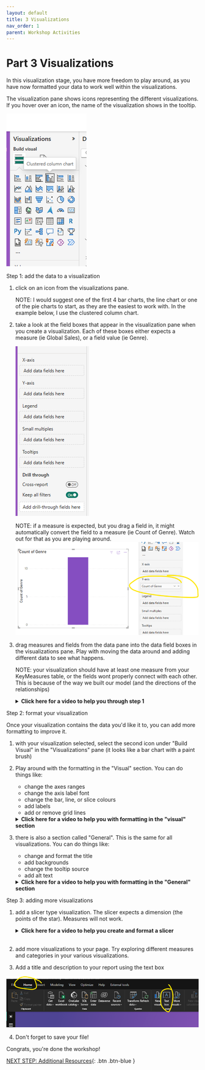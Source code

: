 ```yaml
---
layout: default
title: 3 Visualizations
nav_order: 1
parent: Workshop Activities
---
```

# Part 3 Visualizations

In this visualization stage, you have more freedom to play around, as you have now formatted your data to work well within the visualizations.

The visualization pane shows icons representing the different visualizations. If you hover over an icon, the name of the visualization shows in the tooltip.

<img src="images\visualizationspanehoverforname.png" style="">

Step 1: add the data to a visualization
1. click on an icon from the visualizations pane. 
        
    NOTE: I would suggest one of the first 4 bar charts, the line chart or one of the pie charts to start, as they are the easiest to work with. In the example below, I use the clustered column chart.
2. take a look at the field boxes that appear in the visualization pane when you create a visualization. Each of these boxes either expects a measure (ie Global Sales), or a field value (ie Genre).

    <img src="images\visualizationspanefieldsempty.png"><br>

    NOTE: if a measure is expected, but you drag a field in, it might automatically convert the field to a measure (ie Count of Genre). Watch out for that as you are playing around.
    <img src="images\autoaggregate.png">

3. drag measures and fields from the data pane into the data field boxes in the visualizations pane. Play with moving the data around and adding different data to see what happens.

    NOTE: your visualization should have at least one measure from your KeyMeasures table, or the fields wont properly connect with each other. This is because of the way we built our model (and the directions of the relationships)

    <details><summary><b>Click here for a video to help you through step 1</b></summary>
    <video src="images\filling the fields in a visualization.mp4" width="100%" height="100%" controls></video>
    </details>


Step 2: format your visualization

Once your visualization contains the data you'd like it to, you can add more formatting to improve it.

1. with your visualization selected, select the second icon under "Build Visual" in the "Visualizations" pane (it looks like a bar chart with a paint brush)
2. Play around with the formatting in the "Visual" section. You can do things like:
    - change the axes ranges
    - change the axis label font
    - change the bar, line, or slice colours
    - add labels
    - add or remove grid lines

    <details><summary><b>Click here for a video to help you with formatting in the "visual" section</b></summary>
    <video src="images\playingwithvisualizationformatting.mp4" width="100%" height="100%" controls></video>
    </details>

3. there is also a section called "General". This is the same for all visualizations. You can do things like:
    - change and format the title
    - add backgrounds
    - change the tooltip source
    - add alt text

    <details><summary><b>Click here for a video to help you with formatting in the "General" section</b></summary>
    <video src="images\playingwithgeneralvizformatting.mp4" width="100%" height="100%" controls></video>
    </details>

Step 3: adding more visualizations

1. add a slicer type visualization. The slicer expects a dimension (the points of the star). Measures will not work.

    <details><summary><b>Click here for a video to help you create and format a slicer</b></summary>
    <video src="images\formattingslicers.mp4" width="100%" height="100%" controls></video>
    </details><br>

2. add more visualizations to your page. Try exploring different measures and categories in your various visualizations.

3. Add a title and description to your report using the text box

<img src="images\addtextbox.png">

4. Don't forget to save your file!

Congrats, you're done the workshop!


[NEXT STEP: Additional Resources](additional-resources.md){: .btn .btn-blue }
